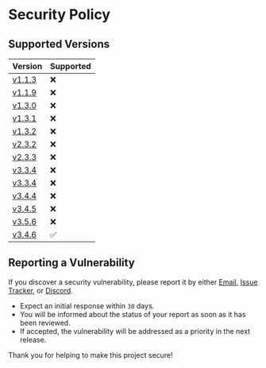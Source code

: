 # Security Policy

## Supported Versions

| Version | Supported          |
| ------- | ------------------ |
| [v1.1.3](https://github.com/FramedStone/SassyNic/releases/tag/v1.1.3)    | :x:                |
| [v1.1.9](https://github.com/FramedStone/SassyNic/releases/tag/v1.1.9)    | :x:                |
| [v1.3.0](https://github.com/FramedStone/SassyNic/releases/tag/v1.3.0)    | :x:                |
| [v1.3.1](https://github.com/FramedStone/SassyNic/releases/tag/v1.3.1)    | :x:                |
| [v1.3.2](https://github.com/FramedStone/SassyNic/releases/tag/v1.3.2)    | :x: |
| [v2.3.2](https://github.com/FramedStone/SassyNic/releases/tag/v2.3.2)    | :x:                |
| [v2.3.3](https://github.com/FramedStone/SassyNic/releases/tag/v2.3.3)    | :x:                |
| [v3.3.4](https://github.com/FramedStone/SassyNic/releases/tag/v3.3.4)    | :x: |
| [v3.3.4](https://github.com/FramedStone/SassyNic/releases/tag/v3.3.4)    | :x: |
| [v3.4.4](https://github.com/FramedStone/SassyNic/releases/tag/v3.4.4)    | :x: |
| [v3.4.5](https://github.com/FramedStone/SassyNic/releases/tag/v3.4.5)    | :x: |
| [v3.5.6](https://github.com/FramedStone/SassyNic/releases/tag/v3.4.6)    | :x: |
| [v3.4.6](https://github.com/FramedStone/SassyNic/releases/tag/v3.5.6)    | :white_check_mark: |

## Reporting a Vulnerability

If you discover a security vulnerability, please report it by either [Email](mailto:leeweixuan39@gmail.com), [Issue Tracker](https://github.com/FramedStone/SassyNic/issues), or [Discord](https://discordapp.com/users/329101286664306689).

- Expect an initial response within `30` days.
- You will be informed about the status of your report as soon as it has been reviewed.
- If accepted, the vulnerability will be addressed as a priority in the next release.

Thank you for helping to make this project secure!

